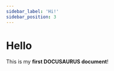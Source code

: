 ```yaml
---
sidebar_label: 'Hi!'
sidebar_position: 3
---
```


# Hello 

This is my **first DOCUSAURUS document**!